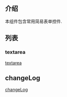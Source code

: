 ## 介绍

本组件包含常用简易表单控件.

## 列表

### textarea

[textarea](https://github.com/ct-adc/adc-form/tree/master/src/textarea/readme.md)

## changeLog

[changeLog](https://github.com/ct-adc/adc-form/tree/master/changeLog.md)